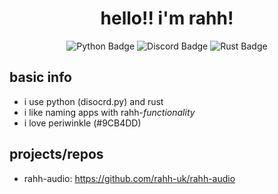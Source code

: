 <h1 align="center">hello!! i'm rahh!</h1>

<p align="center">
  <img src="https://img.shields.io/badge/python-3679AB?style=for-the-badge&logo=python&logoColor=white" alt="Python Badge"/>
  <img src="https://img.shields.io/badge/discordbot-5865F2?style=for-the-badge&logo=discord&logoColor=white" alt="Discord Badge"/>
  <img src="[https://img.shields.io/badge/](https://img.shields.io/badge/Rust-stable-white?style=for-the-badge&logo=rust&logoColor=white" alt="Rust Badge"/>
</p>

## basic info
- i use python (disocrd.py) and rust 
- i like naming apps with rahh-*functionality*
- i love periwinkle (#9CB4DD)

## projects/repos
- rahh-audio: https://github.com/rahh-uk/rahh-audio

